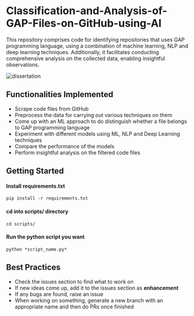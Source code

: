 # Classification-and-Analysis-of-GAP-Files-on-GitHub-using-AI
This repository comprises code for identifying repositories that uses GAP programming language, using a combination of machine learning, NLP and deep learning techniques. Additionally, it facilitates conducting comprehensive analysis on the collected data, enabling insightful observations.

![dissertation](https://github.com/kiranbaby14/Analysis-of-GAP-programming-practices-on-GitHub/assets/50899339/ed49e834-c712-4800-ad36-5cc859c709c2)


## Functionalities Implemented 
- Scrape code files from GitHub 
- Preprocess the data for carrying out various techniques on them
- Come up with an ML approach to do distinguish whether a file belongs to GAP programming language
- Experiment with different models using ML, NLP and Deep Learning techniques
- Compare the performance of the models
- Perform insightful analysis on the filtered code files

## Getting Started
#### Install requirements.txt
```
pip install -r requirements.txt
```
#### cd into scripts/ directory
```
cd scripts/
```
#### Run the python script you want 
```
python *script_name.py*
```

## Best Practices 
- Check the issues section to find what to work on
- If new ideas come up, add it to the issues section as **enhancement**
- If any bugs are found, raise an issue
- When working on something, generate a new branch with an appropriate name and then do PRs once finished
